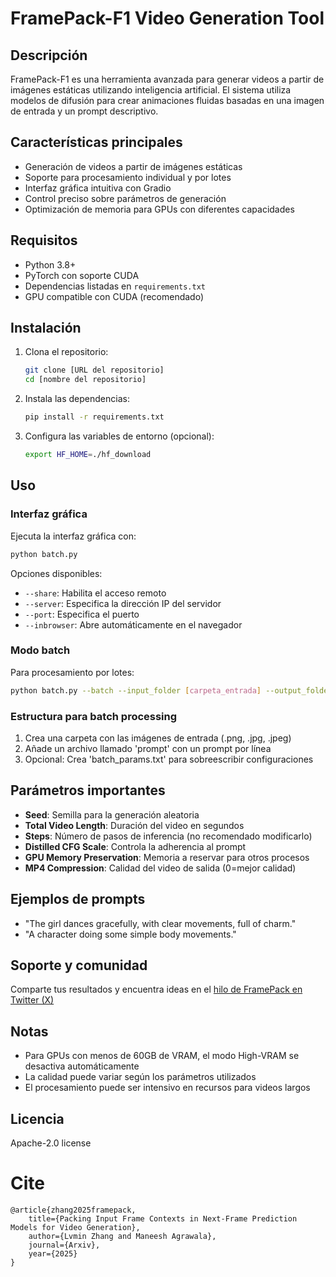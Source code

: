 # FramePack-F1 Video Generation Tool

## Descripción

FramePack-F1 es una herramienta avanzada para generar videos a partir de imágenes estáticas utilizando inteligencia artificial. El sistema utiliza modelos de difusión para crear animaciones fluidas basadas en una imagen de entrada y un prompt descriptivo.

## Características principales

- Generación de videos a partir de imágenes estáticas
- Soporte para procesamiento individual y por lotes
- Interfaz gráfica intuitiva con Gradio
- Control preciso sobre parámetros de generación
- Optimización de memoria para GPUs con diferentes capacidades

## Requisitos

- Python 3.8+
- PyTorch con soporte CUDA
- Dependencias listadas en `requirements.txt`
- GPU compatible con CUDA (recomendado)

## Instalación

1. Clona el repositorio:
   ```bash
   git clone [URL del repositorio]
   cd [nombre del repositorio]
   ```

2. Instala las dependencias:
   ```bash
   pip install -r requirements.txt
   ```

3. Configura las variables de entorno (opcional):
   ```bash
   export HF_HOME=./hf_download
   ```

## Uso

### Interfaz gráfica

Ejecuta la interfaz gráfica con:
```bash
python batch.py
```

Opciones disponibles:
- `--share`: Habilita el acceso remoto
- `--server`: Especifica la dirección IP del servidor
- `--port`: Especifica el puerto
- `--inbrowser`: Abre automáticamente en el navegador

### Modo batch

Para procesamiento por lotes:
```bash
python batch.py --batch --input_folder [carpeta_entrada] --output_folder [carpeta_salida] --duration [duración] --seed [semilla] --steps [pasos]
```

### Estructura para batch processing

1. Crea una carpeta con las imágenes de entrada (.png, .jpg, .jpeg)
2. Añade un archivo llamado 'prompt' con un prompt por línea
3. Opcional: Crea 'batch_params.txt' para sobreescribir configuraciones

## Parámetros importantes

- **Seed**: Semilla para la generación aleatoria
- **Total Video Length**: Duración del video en segundos
- **Steps**: Número de pasos de inferencia (no recomendado modificarlo)
- **Distilled CFG Scale**: Controla la adherencia al prompt
- **GPU Memory Preservation**: Memoria a reservar para otros procesos
- **MP4 Compression**: Calidad del video de salida (0=mejor calidad)

## Ejemplos de prompts

- "The girl dances gracefully, with clear movements, full of charm."
- "A character doing some simple body movements."

## Soporte y comunidad

Comparte tus resultados y encuentra ideas en el [hilo de FramePack en Twitter (X)](https://x.com/search?q=framepack&f=live)

## Notas

- Para GPUs con menos de 60GB de VRAM, el modo High-VRAM se desactiva automáticamente
- La calidad puede variar según los parámetros utilizados
- El procesamiento puede ser intensivo en recursos para videos largos

## Licencia

Apache-2.0 license

# Cite

    @article{zhang2025framepack,
        title={Packing Input Frame Contexts in Next-Frame Prediction Models for Video Generation},
        author={Lvmin Zhang and Maneesh Agrawala},
        journal={Arxiv},
        year={2025}
    }